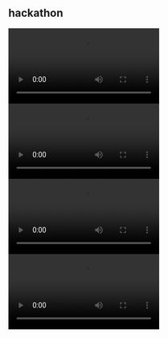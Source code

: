 
## hackathon

<video controls="" autoplay="" name="media"><source src="https://media.w3.org/2010/05/sintel/trailer.mp4" type="video/mp4"></video>
<video controls="" autoplay="" name="media"><source src="https://media.w3.org/2010/05/sintel/trailer.mp4" type="video/mp4"></video>
<video controls="" autoplay="" name="media"><source src="https://media.w3.org/2010/05/sintel/trailer.mp4" type="video/mp4"></video>
<video controls="" autoplay="" name="media"><source src="https://media.w3.org/2010/05/sintel/trailer.mp4" type="video/mp4"></video>
